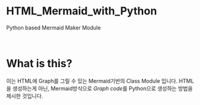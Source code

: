 # HTML_Mermaid_with_Python
Python based Mermaid Maker Module

<br>

# What is this? 
이는 HTML에 Graph를 그릴 수 있는 Mermaid기반의 Class Module 입니다. 
HTML을 생성하는게 아닌, Mermaid방식으로 *Graph code*를 Python으로 생성하는 방법을 제시한 것입니다. 

<br>

